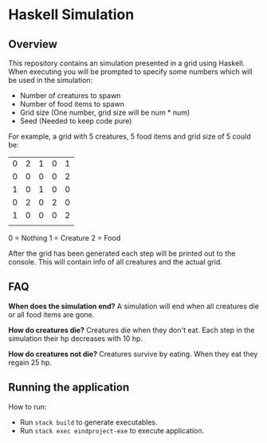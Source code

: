# Haskell Simulation
## Overview
This repository contains an simulation presented in a grid using Haskell.
When executing you will be prompted to specify some numbers which will be used in the simulation:
- Number of creatures to spawn
- Number of food items to spawn
- Grid size (One number, grid size will be num * num)
- Seed (Needed to keep code pure)

For example, a grid with 5 creatures, 5 food items and grid size of 5 could be:

||||||
|---|---|---|---|---|
| 0 | 2 | 1 | 0 | 1 |
| 0 | 0 | 0 | 0 | 2 |
| 1 | 0 | 1 | 0 | 0 |
| 0 | 2 | 0 | 2 | 0 |
| 1 | 0 | 0 | 0 | 2 |
||||||

0 = Nothing
1 = Creature
2 = Food

After the grid has been generated each step will be printed out to the console. This will contain info of all creatures and the actual grid.

## FAQ
**When does the simulation end?**
A simulation will end when all creatures die or all food items are gone.

**How do creatures die?**
Creatures die when they don't eat. Each step in the simulation their hp decreases with 10 hp.

**How do creatures not die?**
Creatures survive by eating. When they eat they regain 25 hp.

## Running the application
How to run:
- Run `stack build` to generate executables.
- Run `stack exec eindproject-exe` to execute application.
